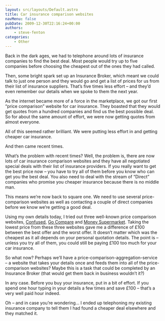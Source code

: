 ```yaml
---
layout: src/layouts/Default.astro
title: Car insurance comparison websites
navMenu: false
pubDate: 2009-12-30T22:16:24+00:00
authors:
    - steve-fenton
categories:
    - Other
---
```


Back in the dark ages, we had to telephone around lots of insurance companies to find the best deal. Most people would try up to five companies before choosing the cheapest out of the ones they had called.

Then, some bright spark set up an Insurance Broker, which meant we could talk to just one person and they would go and get a list of prices for us from their list of insurance suppliers. That’s five times less effort – and they’d even remember our details when we spoke to them the next year.

As the internet became more of a force in the marketplace, we got our first “price comparison” website for car insurance. They boasted that they would get quotes from a hundred companies and find us the best possible deal. So for about the same amount of effort, we were now getting quotes from almost everyone.

All of this seemed rather brilliant. We were putting less effort in and getting cheaper car insurance.

And then came recent times.

What’s the problem with recent times? Well, the problem is, there are now lots of car insurance comparison websites and they have all negotiated special deals with their list of insurance providers. If you really want to get the best price now – you have to try all of them before you know who can get you the best deal. You also need to deal with the stream of “Direct” companies who promise you cheaper insurance because there is no middle man.

This means we’re now back to square one. We need to use several price-comparison websites as well as contacting a couple of direct companies before we know we’re getting a good deal.

Using my own details today, I tried out three well-known price comparison websites, [Confused](https://www.confused.com/), [Go Compare](https://www.gocompare.com/) and [Money Supermarket](https://www.moneysupermarket.com/). Taking the lowest price from these three websites gave me a difference of £100 between the best offer and the worst offer. It doesn’t matter which was the cheapest as it all depends on your personal quotation details. The point is – unless you try all of them, you could still be paying £100 too much for your car insurance.

So what now? Perhaps we’ll have a price-comparison-aggregation-service – a website that takes your details once and feeds them into all of the price-comparison websites? Maybe this is a task that could be completed by an Insurance Broker (that would get them back in business wouldn’t it?)

In any case. Before you buy your insurance, put in a bit of effort. If you spend one hour typing in your details a few times and save £100 – that’s a very well paid hour indeed.

Oh – and in case you’re wondering… I ended up telephoning my existing insurance company to tell them I had found a cheaper deal elsewhere and they matched it.